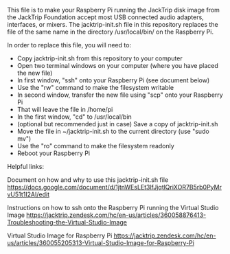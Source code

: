This file is to make your Raspberry Pi running the JackTrip disk image from the
JackTrip Foundation accept most USB connected audio adapters, interfaces, or mixers.
The jacktrip-init.sh file in this repository replaces the file of the same name
in the directory /usr/local/bin/ on the Raspberry Pi.

In order to replace this file, you will need to:
* Copy jacktrip-init.sh from this repository to your computer
* Open two terminal windows on your computer (where you have placed the new file)
* In first window, "ssh" onto your Raspberry Pi (see document below)
* Use the "rw" command to make the filesystem writable
* In second window, transfer the new file using "scp" onto your Raspberry Pi
* That will leave the file in /home/pi
* In the first window, "cd" to /usr/local/bin
* (optional but recommended just in case) Save a copy of jacktrip-init.sh
* Move the file in ~/jacktrip-init.sh to the current directory (use "sudo mv")
* Use the "ro" command to make the filesystem readonly
* Reboot your Raspberry Pi

Helpful links:

Document on how and why to use this jacktrip-init.sh file
https://docs.google.com/document/d/1jtnWEsLEt3lfJjqtlQriXOR7B5rb0PyMrvU51t1I2AI/edit

Instructions on how to ssh onto the Raspberry Pi running the Virtual Studio Image
https://jacktrip.zendesk.com/hc/en-us/articles/360058876413-Troubleshooting-the-Virtual-Studio-Image

Virtual Studio Image for Raspberry Pi
https://jacktrip.zendesk.com/hc/en-us/articles/360055205313-Virtual-Studio-Image-for-Raspberry-Pi
